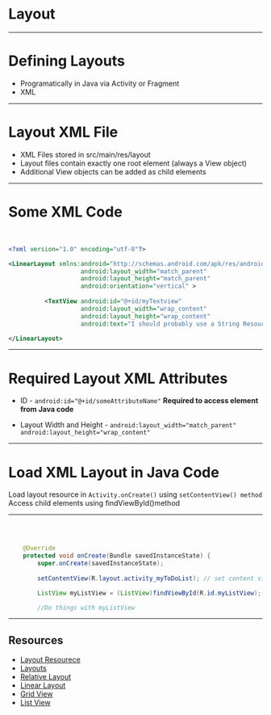 # Layout

---

# Defining Layouts 

* Programatically in Java via Activity or Fragment 
* XML 

---

# Layout XML File 

* XML Files stored in src/main/res/layout 
* Layout files contain exactly one root element (always a View object)
* Additional View objects can be added as child elements 

--- 

# Some XML Code 

</br> 

```xml 
<?xml version="1.0" encoding="utf-8"?>

<LinearLayout xmlns:android="http://schemas.android.com/apk/res/android"
				    android:layout_width="match_parent" 
				    android:layout_height="match_parent"
				    android:orientation="vertical" > 
		 
		  <TextView android:id="@+id/myTextview"
		  			android:layout_width="wrap_content"
		  			android:layout_height="wrap_content"
		  			android:text="I should probably use a String Resource for this!" />

</LinearLayout>

```

---

# Required Layout XML Attributes

* ID - `android:id="@+id/someAttributeName"` **Required to access element from Java code**

* Layout Width and Height - `android:layout_width="match_parent"
							 android:layout_height="wrap_content"`

---

# Load XML Layout in Java Code 

Load layout resource in `Activity.onCreate()` using `setContentView() method`
Access child elements using findViewById()method 


---

</br> 

```java

	@Override
    protected void onCreate(Bundle savedInstanceState) {
        super.onCreate(savedInstanceState);
        
        setContentView(R.layout.activity_myToDoList); // set content view

        ListView myListView = (ListView)findViewById(R.id.myListView);

        //Do things with myListView

```

---

## Resources 

* [Layout Resourece](http://developer.android.com/guide/topics/resources/layout-resource.html)
* [Layouts](http://developer.android.com/guide/topics/ui/declaring-layout.html)
* [Relative Layout](http://developer.android.com/guide/topics/ui/layout/relative.html)
* [Linear Layout](http://developer.android.com/guide/topics/ui/layout/linear.html)
* [Grid View](http://developer.android.com/guide/topics/ui/layout/gridview.html)
* [List View](http://developer.android.com/guide/topics/ui/layout/gridview.html)
